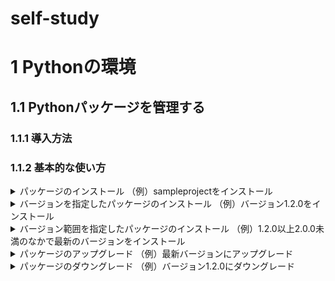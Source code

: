 # self-study
# 1 Pythonの環境
## 1.1 Pythonパッケージを管理する
### 1.1.1 導入方法
### 1.1.2 基本的な使い方
<details><summary>
パッケージのインストール
（例）sampleprojectをインストール  
</summary><div>
pip install sampleproject
</div></details>

<details><summary>
バージョンを指定したパッケージのインストール
（例）バージョン1.2.0をインストール
</summary><div>
pip install sampleproject==1.2.0
</div></details>

<details><summary>
バージョン範囲を指定したパッケージのインストール
（例）1.2.0以上2.0.0未満のなかで最新のバージョンをインストール
</summary><div>
pip install "sampleproject>=1.2.0<2.0.0
</div></details>

<details><summary>
パッケージのアップグレード
（例）最新バージョンにアップグレード
</summary><div>
pip install --upgrade sampleproject
</div></details>

<details><summary>
パッケージのダウングレード
（例）バージョン1.2.0にダウングレード
</summary><div>
pip install --upgrade sampleproject==1.2.0
</div></details>
